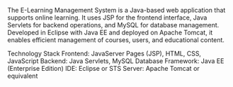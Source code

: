 The E-Learning Management System is a Java-based web application that supports online learning. 
It uses JSP for the frontend interface, Java Servlets for backend operations, and MySQL for database management. 
Developed in Eclipse with Java EE and deployed on Apache Tomcat, it enables efficient management of courses, users, and educational content.

Technology Stack
Frontend: JavaServer Pages (JSP), HTML, CSS, JavaScript
Backend: Java Servlets, MySQL Database
Framework: Java EE (Enterprise Edition)
IDE: Eclipse or STS
Server: Apache Tomcat or equivalent

